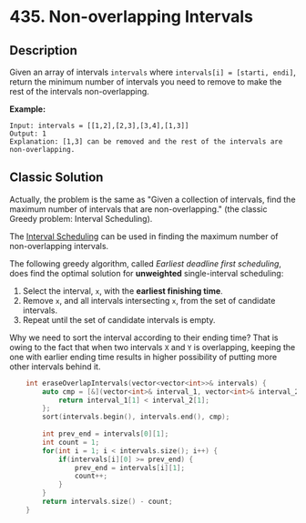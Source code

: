 # 435. Non-overlapping Intervals
## Description
Given an array of intervals `intervals` where `intervals[i] = [starti, endi]`, return the minimum number of intervals you need to remove to make the rest of the intervals non-overlapping.

**Example:**
```
Input: intervals = [[1,2],[2,3],[3,4],[1,3]]
Output: 1
Explanation: [1,3] can be removed and the rest of the intervals are non-overlapping.
```
## Classic Solution
Actually, the problem is the same as "Given a collection of intervals, find the maximum number of intervals that are non-overlapping." (the classic Greedy problem: Interval Scheduling).

The [Interval Scheduling](https://en.wikipedia.org/wiki/Interval_scheduling#) can be used in finding the maximum number of non-overlapping intervals.

The following greedy algorithm, called *Earliest deadline first scheduling*, does find the optimal solution for **unweighted** single-interval scheduling:

1. Select the interval, `x`, with the **earliest finishing time**.
2. Remove `x`, and all intervals intersecting `x`, from the set of candidate intervals.
3. Repeat until the set of candidate intervals is empty.

Why we need to sort the interval according to their ending time? That is owing to the fact that when two intervals `X` and `Y` is overlapping, keeping the one with earlier ending time results in higher possibility of putting more other intervals behind it.

```C++
    int eraseOverlapIntervals(vector<vector<int>>& intervals) {
        auto cmp = [&](vector<int>& interval_1, vector<int>& interval_2) {
            return interval_1[1] < interval_2[1];
        };
        sort(intervals.begin(), intervals.end(), cmp);
        
        int prev_end = intervals[0][1];
        int count = 1;
        for(int i = 1; i < intervals.size(); i++) {
            if(intervals[i][0] >= prev_end) {
                prev_end = intervals[i][1];
                count++;
            }
        }
        return intervals.size() - count;
    }
```